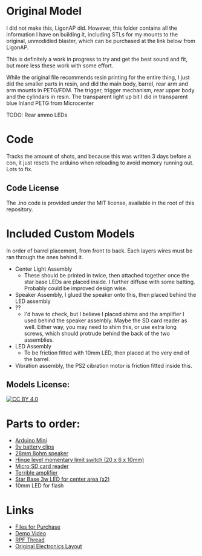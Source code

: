 # Original Model
I did not make this, LigonAP did. However, this folder contains all the information I have on building it, including STLs for my mounts to the original, unmodidied blaster, which can be purchased at the link below from LigonAP.

This is definitely a work in progress to try and get the best sound and fit, but more less these work with some effort. 

While the original file recommends resin printing for the entire thing, I just did the smaller parts in resin, and did the main body, barrel, rear arm and arm mounts in PETG/FDM. The trigger, trigger mechanism, rear upper body and the cylindars in resin. The transparent light up bit I did in transparent blue Inland PETG from Microcenter

TODO:
Rear ammo LEDs
# Code
Tracks the amount of shots, and because this was written 3 days before a con, it just resets the arduino when reloading to avoid memory running out. Lots to fix.

## Code License
The .ino code is provided under the MIT license, available in the root of this repository.

# Included Custom Models
In order of barrel placement, from front to back. Each layers wires must be ran through the ones behind it.

- Center Light Assembly
    - These should be printed in twice, then attached together once the star base LEDs are placed inside. I further diffuse with some batting. Probably could be improved design wise.
- Speaker Assembly, I glued the speaker onto this, then placed behind the LED assembly
- ??
    - I'd have to check, but I believe I placed shims and the amplifier I used behind the speaker assembly. Maybe the SD card reader as well. Either way, you may need to shim this, or use extra long screws, which should protrude behind the back of the two assemblies.
- LED Assembly
    - To be friction fitted with 10mm LED, then placed at the very end of the barrel.
- Vibration assembly, the PS2 cibration motor is friction fitted inside this.



## Models License:
[![CC BY 4.0][cc-by-image]][cc-by]

[cc-by]: http://creativecommons.org/licenses/by/4.0/
[cc-by-image]: https://i.creativecommons.org/l/by/4.0/88x31.png
[cc-by-shield]: https://img.shields.io/badge/License-CC%20BY%204.0-lightgrey.svg


# Parts to order:
- [Arduino Mini](https://www.amazon.com/gp/product/B004G53J5I/)
- [9v battery clips](https://www.amazon.com/gp/product/B07TRKYZCH/)
- [28mm 8ohm speaker](https://www.amazon.com/gp/product/B0177ABRQ6/)
- [Hinge level momentary limit switch (20 x 6 x 10mm)](https://www.amazon.com/gp/product/B07MW2RPJY/)
- [Micro SD card reader](https://www.amazon.com/gp/product/B07BJ2P6X6/)
- [Terrible amplifier](https://www.amazon.com/gp/product/B00LNACGTY/)
- [Star Base 3w LED for center area (x2)](https://www.microcenter.com/product/626652/nte-electronics-led-3-watt-high-power-warm-white-(-3000k)-210-lumen-20mm-star-base-5-pack)
- 10mm LED for flash


# Links
- [Files for Purchase](https://cults3d.com/en/3d-model/various/dc-15s-side-arm-blaster-star-wars-3d-print-model)
- [Demo Video](https://www.youtube.com/watch?v=16dF3_q6_8Y)
- [RPF Thread](https://www.therpf.com/forums/threads/dc-15s-side-arm-blaster-for-republic-commandos.145383/page-2)
- [Original Electronics Layout](https://www.deviantart.com/ligonap/art/Inside-of-the-DC-15S-820771129)
